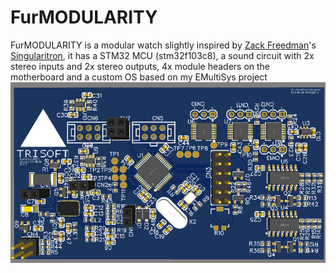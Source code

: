 # FurMODULARITY
FurMODULARITY is a modular watch slightly inspired by [Zack Freedman](github.com/ZackFreedman)'s [Singularitron](https://github.com/ZackFreedman/Singularitron), it has a STM32 MCU (stm32f103c8), a sound circuit with 2x stereo inputs and 2x stereo outputs, 4x module headers on the motherboard and a custom OS based on my EMultiSys project
![main board](https://github.com/BrennoMaturino1/FurMODULARITY/blob/main/EasyEDA%20Files/PCB%20FRONT%20RENDER.png)
